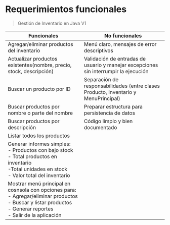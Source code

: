 # Requerimientos funcionales

> Gestión de Inventario en Java V1

| Funcionales                                                                                                                                                                | No funcionales                                                                             |
|----------------------------------------------------------------------------------------------------------------------------------------------------------------------------|--------------------------------------------------------------------------------------------|
| Agregar/eliminar productos del inventario                                                                                                                                  | Menú claro, mensajes de error descriptivos                                                 |
| Actualizar productos existentes(nombre, precio, stock, descripción)                                                                                                        | Validación de entradas de usuario y manejar excepciones sin interrumpir la ejecución  |
| Buscar un producto por ID                                                                                                                                                  | Separación de responsabilidades (entre clases Producto, Inventario y MenuPrincipal)        |
| Buscar productos por nombre o parte del nombre                                                                                                                             | Preparar estructura para persistencia de datos                                             |
| Buscar productos por descripción                                                                                                                                           | Código limpio y bien documentado                                                           |
| Listar todos los productos                                                                                                                                                 |                                                                                            |
| Generar informes simples:<br/>- Productos con bajo stock<br/>- Total productos en inventario <br/>-Total unidades en stock<br/>- Valor total del inventario                |                                                                                            |
| Mostrar menú principal en cosnsola con opciones para:<br/>- Agregar/eliminar productos<br/>- Buscar y listar productos<br/>- Generar reportes<br/>- Salir de la aplicación ||
